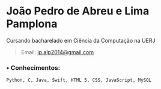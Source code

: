 # João Pedro de Abreu e Lima Pamplona
Cursando bacharelado em Ciência da Computação na UERJ
> Email: jp.alp2014@gmail.com

### • Conhecimentos:
```
Python, C, Java, Swift, HTML 5, CSS, JavaScript, MySQL
```
